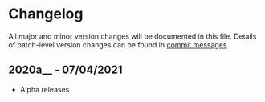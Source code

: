 # Changelog
All major and minor version changes will be documented in this file. Details of
patch-level version changes can be found in [commit messages](../../commits/master).

## 2020a__ - 07/04/2021
- Alpha releases
